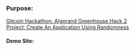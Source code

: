 ### Purpose:

[Gitcoin Hackathon: Algorand Greenhouse Hack 2](https://gitcoin.co/hackathon/greenhouse?org=algorandfoundation)  
[Project: Create An Application Using Randomness](https://gitcoin.co/issue/29366)

#### Demo Site:
